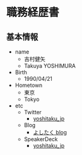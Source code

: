 # 職務経歴書

## 基本情報

- name
    - 吉村健矢
    - Takuya YOSHIMURA
- Birth
    - 1990/04/21
- Hometown
    - 東京
    - Tokyo
- etc
    - Twitter
        - [yoshitaku_jp](https://twitter.com/yoshitaku_jp)
    - Blog
        - [よしたく blog](https://yoshitaku-jp.hatenablog.com/)
    - SpeakerDeck
        - [yoshitaku_jp](https://speakerdeck.com/yoshitaku_jp)
        